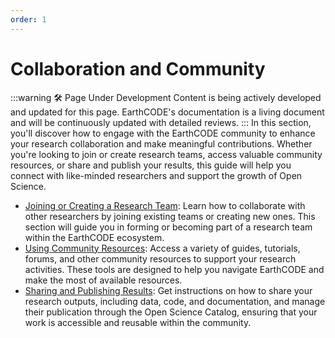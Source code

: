 ```yaml
---
order: 1
---
```

# Collaboration and Community
:::warning 🛠️ Page Under Development
Content is being actively developed and updated for this page. EarthCODE's documentation is a living document and will be continuously updated with detailed reviews.
:::
In this section, you'll discover how to engage with the EarthCODE community to enhance your research collaboration and make meaningful contributions. Whether you're looking to join or create research teams, access valuable community resources, or share and publish your results, this guide will help you connect with like-minded researchers and support the growth of Open Science.

- [Joining or Creating a Research Team](./Joining%20or%20Creating%20a%20Research%20Team): Learn how to collaborate with other researchers by joining existing teams or creating new ones. This section will guide you in forming or becoming part of a research team within the EarthCODE ecosystem.
- [Using Community Resources](./Using%20Community%20Resources): Access a variety of guides, tutorials, forums, and other community resources to support your research activities. These tools are designed to help you navigate EarthCODE and make the most of available resources.
- [Sharing and Publishing Results](./Sharing%20and%20Publishing%20Results): Get instructions on how to share your research outputs, including data, code, and documentation, and manage their publication through the Open Science Catalog, ensuring that your work is accessible and reusable within the community.

